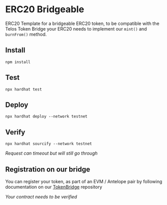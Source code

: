 # ERC20 Bridgeable

ERC20 Template for a bridgeable ERC20 token, to be compatible with the Telos Token Bridge your ERC20 needs to implement our `mint()` and `burnFrom()` method. 

## Install

`npm install`

## Test

`npx hardhat test`

## Deploy

`npx hardhat deploy --network testnet`

## Verify

`npx hardhat sourcify --network testnet`

_Request can timeout but will still go through_

## Registration on our bridge

You can register your token, as part of an EVM / Antelope pair by following documentation on our [TokenBridge](https://github.com/telosnetwork/telos-token-bridge) repository

_Your contract needs to be verified_


